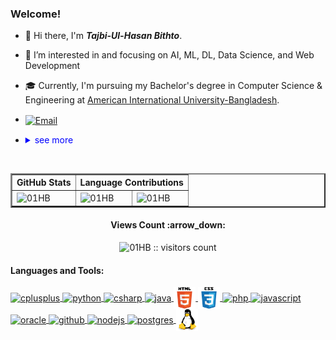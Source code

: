 ### Welcome!

- 👋 Hi there, I'm <b><i>Tajbi-Ul-Hasan Bithto</i></b>.

- 🌱 I’m interested in and focusing on AI, ML, DL, Data Science, and Web Development

- 🎓 Currently, I'm pursuing my Bachelor's degree in Computer Science & Engineering at <a href="https://www.aiub.edu/">American International University-Bangladesh<a>.

- <a href="mailto:hasanbithto207058@gmail.com"><img align="center" alt="Email" src="https://img.shields.io/badge/hasanbithto207058@gmail.com-gray?logo=gmail"></a>

- <div>
	<details>
	<summary style="color: blue;">see more</summary>
	<br>
	<p align="left">
		<a href="https://linkedin.com/in/hasanbithto" target="blank">
			<img align="center" src="https://img.icons8.com/fluency/48/null/linkedin.png" alt="hasanbithto" height="35" width="35"/>
		</a>
		<a href="https://instagram.com/hasan.bithto" target="blank">
			<img align="center" src="https://raw.githubusercontent.com/rahuldkjain/github-profile-readme-generator/master/src/images/icons/Social/instagram.svg" alt="hasan.bithto" height="26" width="26" />
		</a>
		<a href="https://discord.gg/#2679" target="blank">
			<img align="center" src="https://raw.githubusercontent.com/rahuldkjain/github-profile-readme-generator/master/src/images/icons/Social/discord.svg" alt="Hasan Bithto#2679" height="30" width="30" />
		</a>
		<a href="https://kaggle.com/hasanbithto" target="blank">
			<img align="center" src="https://raw.githubusercontent.com/rahuldkjain/github-profile-readme-generator/master/src/images/icons/Social/kaggle.svg" alt="hasanbithto" height="24" width="24" />
		</a>
		<a href="https://codeforces.com/profile/hasan_bithto" target="blank">
			<img align="center" src="https://raw.githubusercontent.com/rahuldkjain/github-profile-readme-generator/master/src/images/icons/Social/codeforces.svg" alt="hasan_bithto" height="30" width="30" />
		</a>
	</p>
	</details>
  </div>

<br>
<p align="center">
   <table border=2>
   	<tr>
	      <th>GitHub Stats</th>
	      <th colspan='2'>Language Contributions</th>
	</tr>
	<tr>
       <!--<td><img align="center" src="https://github-readme-stats.vercel.app/api?username=01HB&show_icons=true&locale=en&theme=midnight-purple" alt="01HB" /></td>
       <td><img align="center" src="https://github-readme-stats.vercel.app/api/top-langs?username=01HB&show_icons=true&locale=en&layout=compact&theme=midnight-purple" alt="01HB" /></td>-->
		<td><img align="center" src="https://github-stats-alpha.vercel.app/api?username=01HB&cc=141414&tc=00E7FF&ic=FFFFFF&bc=4C0033" alt="01HB" /></td>
		<td><img align="center" src="http://github-profile-summary-cards.vercel.app/api/cards/repos-per-language?username=01HB&theme=dark" alt="01HB" /></td>
		<td><img align="center" src="http://github-profile-summary-cards.vercel.app/api/cards/most-commit-language?username=01HB&theme=dark" alt="01HB" /></td>
	</tr>
   </table>
</p>


<!-- ![Profile views](https://gpvc.arturio.dev/01HB) -->
<h4 align="center">Views Count :arrow_down:</h4>
<p align="center">
	<img src="https://profile-counter.glitch.me/{01HB}/count.svg" alt="01HB :: visitors count" />
</p>


<h4 align="left">Languages and Tools:</h4>
<p align="left">
	<a href="https://www.w3schools.com/cpp/" target="_blank" rel="noreferrer">
		<img src="https://techstack-generator.vercel.app/cpp-icon.svg" alt="cplusplus" width="50" height="50" align="center"/>
	</a>
	<a href="https://www.python.org" target="_blank" rel="noreferrer">
		<img src="https://techstack-generator.vercel.app/python-icon.svg" alt="python" width="35" height="35" align="center"/>
	</a>
	<a href="https://www.w3schools.com/cs/" target="_blank" rel="noreferrer">
		<img src="https://techstack-generator.vercel.app/csharp-icon.svg" alt="csharp" width="45" height="45" align="center"/>
	</a>
	<a href="https://www.java.com" target="_blank" rel="noreferrer">
		<img src="https://techstack-generator.vercel.app/java-icon.svg" alt="java" width="35" height="35" align="center"/>
	</a>
	<a href="https://www.w3.org/html/" target="_blank" rel="noreferrer">
		<img src="https://raw.githubusercontent.com/devicons/devicon/master/icons/html5/html5-original-wordmark.svg" alt="html5" width="35" height="35" align="center"/>
	</a>
	<a href="https://www.w3schools.com/css/" target="_blank" rel="noreferrer">
		<img src="https://raw.githubusercontent.com/devicons/devicon/master/icons/css3/css3-original-wordmark.svg" alt="css3" width="35" height="35" align="center"/>
	</a>
	<a href="https://www.php.net" target="_blank" rel="noreferrer">
		<img src="https://skillicons.dev/icons?i=php" alt="php" width="33" height="33" align="center"/>
	</a>
	<a href="#" target="_blank" rel="noreferrer">
		<img src="https://techstack-generator.vercel.app/js-icon.svg" alt="javascript" width="55" height="55" align="center"/>
	</a>
	<a href="#" target="_blank" rel="noreferrer">
		<img src="https://techstack-generator.vercel.app/mysql-icon.svg" alt="oracle" width="45" height="45" align="center"/>
	</a>
	<a href="#" target="_blank" rel="noreferrer">
		<img src="https://techstack-generator.vercel.app/github-icon.svg" alt="github" width="45" height="45" align="center"/>
	</a>
	<a href="#" target="_blank" rel="noreferrer">
		<img src="https://skillicons.dev/icons?i=nodejs" alt="nodejs" width="40" height="40" align="center"/>
	</a>
	<a href="#" target="_blank" rel="noreferrer">
		<img src="https://skillicons.dev/icons?i=postgres" alt="postgres" width="40" height="40" align="center"/>
	</a>
	<a href="https://www.linux.org/" target="_blank" rel="noreferrer">
		<img src="https://raw.githubusercontent.com/devicons/devicon/master/icons/linux/linux-original.svg" alt="linux" width="35" height="35" align="center"/>
	</a>
</p>

<!--Hasan Bithto-->
